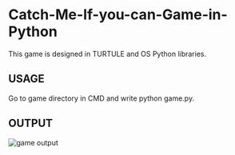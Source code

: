 # Catch-Me-If-you-can-Game-in-Python
This game is designed in TURTULE and OS Python libraries.
## USAGE
Go to game directory in CMD and write python game.py.

## OUTPUT
![game output](https://github.com/[khayamkhan852]/[Catch-Me-If-you-can-Game-in-Python]/blob/[branch]/output.JPG?raw=true)
